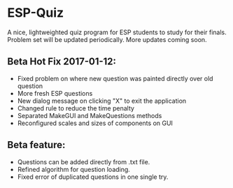 # ESP-Quiz

A nice, lightweighted quiz program for ESP students to study for their finals. Problem set will be updated periodically. More updates coming soon.

## Beta Hot Fix 2017-01-12:

- Fixed problem on where new question was painted directly over old question
- More fresh ESP questions 
- New dialog message on clicking "X" to exit the application
- Changed rule to reduce the time penalty
- Separated MakeGUI and MakeQuestions methods
- Reconfigured scales and sizes of components on GUI

## Beta feature:

- Questions can be added directly from .txt file.
- Refined algorithm for question loading.
- Fixed error of duplicated questions in one single try.


